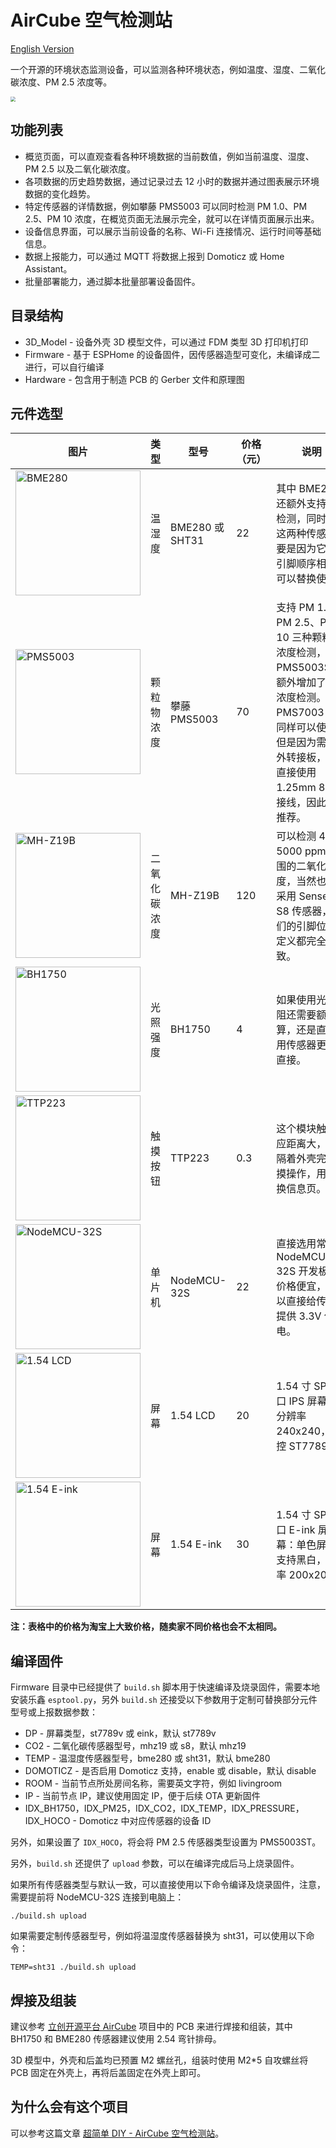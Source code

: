 # AirCube 空气检测站

[English Version](README_EN.md)

一个开源的环境状态监测设备，可以监测各种环境状态，例如温度、湿度、二氧化碳浓度、PM 2.5 浓度等。

<img src="https://github.com/ohdarling/AirCube/raw/master/AirCube.png" style="zoom:50%;" />

## 功能列表

* 概览页面，可以直观查看各种环境数据的当前数值，例如当前温度、湿度、PM 2.5 以及二氧化碳浓度。
* 各项数据的历史趋势数据，通过记录过去 12 小时的数据并通过图表展示环境数据的变化趋势。
* 特定传感器的详情数据，例如攀藤 PMS5003 可以同时检测 PM 1.0、PM 2.5、PM 10 浓度，在概览页面无法展示完全，就可以在详情页面展示出来。
* 设备信息界面，可以展示当前设备的名称、Wi-Fi 连接情况、运行时间等基础信息。
* 数据上报能力，可以通过 MQTT 将数据上报到 Domoticz 或 Home Assistant。
* 批量部署能力，通过脚本批量部署设备固件。

## 目录结构

* 3D_Model - 设备外壳 3D 模型文件，可以通过 FDM 类型 3D 打印机打印
* Firmware - 基于 ESPHome 的设备固件，因传感器造型可变化，未编译成二进行，可以自行编译
* Hardware - 包含用于制造 PCB 的 Gerber 文件和原理图

## 元件选型

| 图片                                                         | 类型         | 型号            | 价格（元） | 说明                                                         |
| ------------------------------------------------------------ | ------------ | --------------- | ---------- | ------------------------------------------------------------ |
| <img src="https://github.com/ohdarling/AirCube/raw/master/Images/aircube-part-bme280.png" alt="BME280" style="width:200px;" /> | 温湿度       | BME280 或 SHT31 | 22         | 其中 BME280 还额外支持压强检测，同时支持这两种传感器主要是因为它们的引脚顺序相同，可以替换使用。 |
| <img src="https://github.com/ohdarling/AirCube/raw/master/Images/aircube-part-pms5003.png" alt="PMS5003" style="width:200px" /> | 颗粒物浓度   | 攀藤 PMS5003    | 70         | 支持 PM 1.0、PM 2.5、PM 10 三种颗粒物浓度检测，以及 PMS5003ST，额外增加了甲醛浓度检测。另外 PMS7003 虽然同样可以使用，但是因为需要额外转接板，不能直接使用 1.25mm 8P 连接线，因此并不推荐。 |
| <img src="https://github.com/ohdarling/AirCube/raw/master/Images/aircube-part-mhz19.png" alt="MH-Z19B" style="width:200px" /> | 二氧化碳浓度 | MH-Z19B         | 120        | 可以检测 400-5000 ppm 范围的二氧化碳浓度，当然也可以采用 SenseAir S8 传感器，它们的引脚位置和定义都完全一致。 |
| <img src="https://github.com/ohdarling/AirCube/raw/master/Images/aircube-part-bh1750.png" alt="BH1750" style="width:200px" /> | 光照强度     | BH1750          | 4          | 如果使用光敏电阻还需要额外换算，还是直接采用传感器更简单直接。 |
| <img src="https://github.com/ohdarling/AirCube/raw/master/Images/aircube-part-touch-sensor.png" alt="TTP223" style="width:200px;" /> | 触摸按钮     | TTP223          | 0.3        | 这个模块触摸感应距离大，可以隔着外壳完成触摸操作，用来切换信息页。 |
| <img src="https://github.com/ohdarling/AirCube/raw/master/Images/aircube-part-nodemcu32s.png" alt="NodeMCU-32S" style="width:200px;;" /> | 单片机       | NodeMCU-32S     | 22         | 直接选用常见的 NodeMCU-32S 开发板，价格便宜，还可以直接给传感器提供 3.3V 供电。 |
| <img src="https://github.com/ohdarling/AirCube/raw/master/Images/aircube-part-lcd.png" alt="1.54 LCD" style="width:200px" /> | 屏幕         | 1.54 LCD        | 20         | 1.54 寸 SPI 接口 IPS 屏幕：分辨率 240x240，主控 ST7789V。    |
| <img src="https://github.com/ohdarling/AirCube/raw/master/Images/aircube-part-eink.png" alt="1.54 E-ink" style="width:200px;" /> | 屏幕         | 1.54 E-ink      | 30         | 1.54 寸 SPI 接口 E-ink 屏幕：单色屏，只支持黑白，分辨率 200x200。 |

**注：表格中的价格为淘宝上大致价格，随卖家不同价格也会不太相同。**

## 编译固件

Firmware 目录中已经提供了 `build.sh` 脚本用于快速编译及烧录固件，需要本地安装乐鑫 `esptool.py`，另外 `build.sh` 还接受以下参数用于定制可替换部分元件型号或上报数据参数：

* DP - 屏幕类型，st7789v 或 eink，默认 st7789v
* CO2 - 二氧化碳传感器型号，mhz19 或 s8，默认 mhz19
* TEMP - 温湿度传感器型号，bme280 或 sht31，默认 bme280
* DOMOTICZ - 是否启用 Domoticz 支持，enable 或 disable，默认 disable
* ROOM - 当前节点所处房间名称，需要英文字符，例如 livingroom
* IP - 当前节点 IP，建议使用固定 IP，便于后续 OTA 更新固件
* IDX_BH1750，IDX_PM25，IDX_CO2，IDX_TEMP，IDX_PRESSURE，IDX_HOCO - Domoticz 中对应传感器的设备 ID

另外，如果设置了 `IDX_HOCO`，将会将 PM 2.5 传感器类型设置为 PMS5003ST。

另外，`build.sh` 还提供了 `upload` 参数，可以在编译完成后马上烧录固件。

如果所有传感器类型与默认一致，可以直接使用以下命令编译及烧录固件，注意，需要提前将 NodeMCU-32S 连接到电脑上：

`./build.sh upload`

如果需要定制传感器型号，例如将温湿度传感器替换为 sht31，可以使用以下命令：

`TEMP=sht31 ./build.sh upload`

## 焊接及组装

建议参考 [立创开源平台 AirCube](https://oshwhub.com/wandaeda/aircube) 项目中的 PCB 来进行焊接和组装，其中 BH1750 和 BME280 传感器建议使用 2.54 弯针排母。

3D 模型中，外壳和后盖均已预置 M2 螺丝孔，组装时使用 M2*5 自攻螺丝将 PCB 固定在外壳上，再将后盖固定在外壳上即可。

## 为什么会有这个项目

可以参考这篇文章 [超简单 DIY - AirCube 空气检测站](https://xujiwei.com/blog/2022/12/aircube-diy-environment-monitor-station/)。

